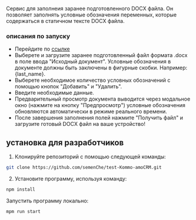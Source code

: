 Сервис для заполнеия заранее подготовленного DOCX файла. Он позволяет заполнять условные обозначения переменных, которые содержаться в статичном тексте DOCX файла.

### описания по запуску
* Перейдите по [ссылке](https://semenche.github.io/test-DOCX-uploader/)
* Выберете и загрузите заранее подготовленный файл формата .docx в поле ввода "Исходный документ". Условные обозначения в документе должны быть заключены в фигурные скобки. Например: {last_name}.
* Выберете необходимое количество условных обозначений с помощью кнопок "Добавить" и "Удалить".
* Введите необходимые данные.
* Предварительный просмотр документа выводится через модальное окно (нажмите на кнопку "Предпросмотр") условные обозначения обновляются автоматически в режиме реального времени.
* После завершения заполнения полей нажмите "Получить файл" и загрузите готовый DOCX файл на ваше устройство! 

## установка для разработчиков
1. Клонируйте репозиторий с помощью следующей команды:
```sh 
git clone https://github.com/semenChe/test-Kommo-amoCRM.git
```

2. Установите программу, используя команду:
```sh
npm install
```

Запустить программу локально:

```sh
mpm run start
```